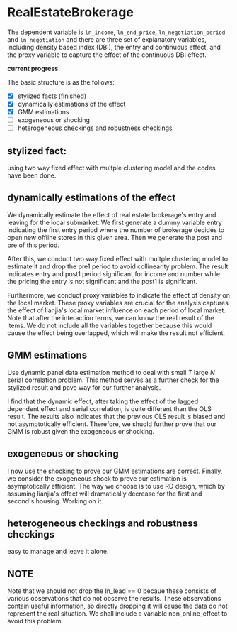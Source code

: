# RealEstateBrokerage

The dependent variable is `ln_income`, `ln_end_price`, `ln_negotiation_period` and `ln_negotiation` and there are three set of explanatory variables, including density based index (DBI), the entry and continuous effect, and the proxy variable to capture the effect of the continuous DBI effect.

**current progress**:

The basic structure is as the follows:

- [x] stylized facts (finished)
- [x] dynamically estimations of the effect
- [x] GMM estimations
- [ ] exogeneous or shocking
- [ ] heterogeneous checkings and robustness checkings

## stylized fact:

using two way fixed effect with multple clustering model and the codes have been done.

## dynamically estimations of the effect

We dynamically estimate the effect of real estate brokerage's entry and leaving for the local submarket. We first generate a dummy variable entry indicating the first entry period where the number of brokerage decides to open new offline stores in this given area. Then we generate the post and pre of this period.

After this, we conduct two way fixed effect with multple clustering model to estimate it and drop the pre1 period to avoid collinearity problem. The result indicates entry and post1 period significant for income and number while the pricing the entry is not significant and the post1 is significant.

Furthermore, we conduct proxy variables to indicate the effect of density on the local market. These proxy variables are crucial for the analysis captures the effect of lianjia's local market influence on each period of local market. Note that after the interaction terms, we can know the real result of the items. We do not include all the variables together because this would cause the effect being overlapped, which will make the result not efficient.

## GMM estimations

Use dynamic panel data estimation method to deal with small $T$ large $N$ serial correlation problem. This method serves as a further check for the stylized result and pave way for our further analysis.

I find that the dynamic effect, after taking the effect of the lagged dependent effect and serial correlation, is quite different than the OLS result. The results also indicates that the previous OLS result is biased and not asymptotically efficient. Therefore, we shuold further prove that our GMM is robust given the exogeneous or shocking.

## exogeneous or shocking

I now use the shocking to prove our GMM estimations are correct. Finally, we consider the exogeneous shock to prove our estimation is asymptotically efficient. The way we choose is to use RD design, which by assuming lianjia's effect will dramatically decrease for the first and second's housing. Working on it.

## heterogeneous checkings and robustness checkings

easy to manage and leave it alone.

## NOTE

Note that we should not drop the ln_lead == 0 becaue these consists of various observations that do not observe the results. These observations contain useful information, so directly dropping it will cause the data do not represent the real situation. We shall include a variable non_online_effect to avoid this problem.
